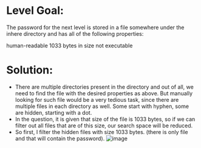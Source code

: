 # Level Goal: 

The password for the next level is stored in a file somewhere under the inhere directory and has all of the following properties:

human-readable
1033 bytes in size
not executable

# Solution: 

  * There are multiple directories present in the directory and out of all, we need to find the file with the desired properties as above. But manually looking for such file would be a very tedious task, since there are multiple files in each directory as well. Some start with hyphen, some are hidden, starting with a dot.
  * In the question, it is given that size of the file is 1033 bytes, so if we can filter out all files that are of this size, our search space will be reduced.
  * So first, I filter the hidden files with size 1033 bytes. (there is only file and that will contain the password).
        ![image](https://github.com/user-attachments/assets/f48bbdab-b5f0-4712-a850-2b6385437385)
